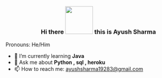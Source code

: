 ### <p align="center"> Hi there <img src="https://github.com/ayush19283/ayush19283/blob/main/waving-wave.gif" width="75px"> this is Ayush Sharma</p>

<h align="center">Pronouns: He/Him</h>



- 🌱 I’m currently learning **Java**
- 💬 Ask me about **Python , sql , heroku**
- 📫 How to reach me: ayushsharma19283@gmail.com

